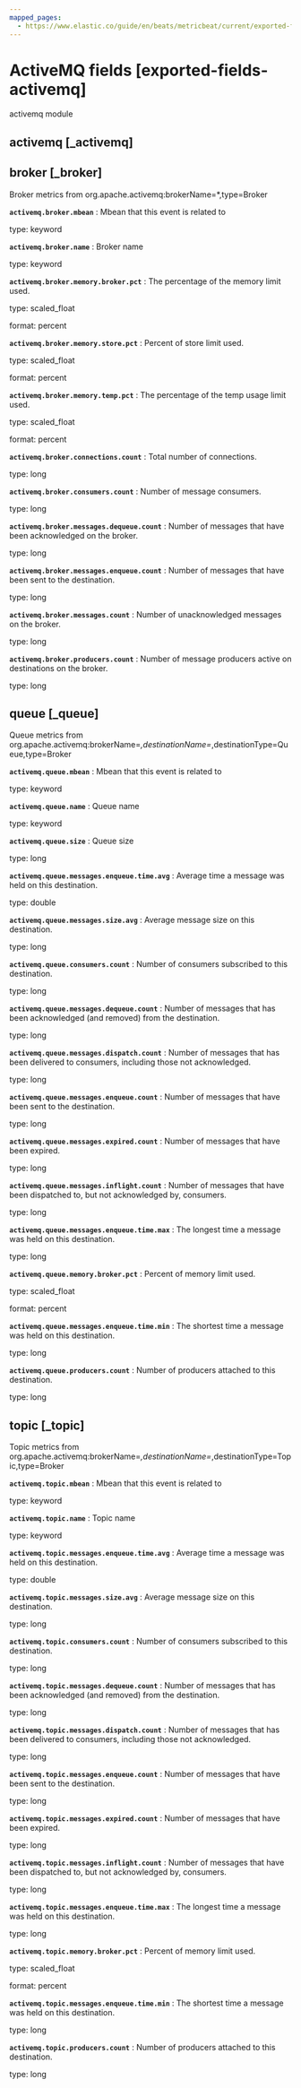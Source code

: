 ```yaml
---
mapped_pages:
  - https://www.elastic.co/guide/en/beats/metricbeat/current/exported-fields-activemq.html
---
```


# ActiveMQ fields [exported-fields-activemq]

activemq module

## activemq [_activemq]



## broker [_broker]

Broker metrics from org.apache.activemq:brokerName=*,type=Broker

**`activemq.broker.mbean`**
:   Mbean that this event is related to

type: keyword


**`activemq.broker.name`**
:   Broker name

type: keyword


**`activemq.broker.memory.broker.pct`**
:   The percentage of the memory limit used.

type: scaled_float

format: percent


**`activemq.broker.memory.store.pct`**
:   Percent of store limit used.

type: scaled_float

format: percent


**`activemq.broker.memory.temp.pct`**
:   The percentage of the temp usage limit used.

type: scaled_float

format: percent


**`activemq.broker.connections.count`**
:   Total number of connections.

type: long


**`activemq.broker.consumers.count`**
:   Number of message consumers.

type: long


**`activemq.broker.messages.dequeue.count`**
:   Number of messages that have been acknowledged on the broker.

type: long


**`activemq.broker.messages.enqueue.count`**
:   Number of messages that have been sent to the destination.

type: long


**`activemq.broker.messages.count`**
:   Number of unacknowledged messages on the broker.

type: long


**`activemq.broker.producers.count`**
:   Number of message producers active on destinations on the broker.

type: long


## queue [_queue]

Queue metrics from org.apache.activemq:brokerName=*,destinationName=*,destinationType=Queue,type=Broker

**`activemq.queue.mbean`**
:   Mbean that this event is related to

type: keyword


**`activemq.queue.name`**
:   Queue name

type: keyword


**`activemq.queue.size`**
:   Queue size

type: long


**`activemq.queue.messages.enqueue.time.avg`**
:   Average time a message was held on this destination.

type: double


**`activemq.queue.messages.size.avg`**
:   Average message size on this destination.

type: long


**`activemq.queue.consumers.count`**
:   Number of consumers subscribed to this destination.

type: long


**`activemq.queue.messages.dequeue.count`**
:   Number of messages that has been acknowledged (and removed) from the destination.

type: long


**`activemq.queue.messages.dispatch.count`**
:   Number of messages that has been delivered to consumers, including those not acknowledged.

type: long


**`activemq.queue.messages.enqueue.count`**
:   Number of messages that have been sent to the destination.

type: long


**`activemq.queue.messages.expired.count`**
:   Number of messages that have been expired.

type: long


**`activemq.queue.messages.inflight.count`**
:   Number of messages that have been dispatched to, but not acknowledged by, consumers.

type: long


**`activemq.queue.messages.enqueue.time.max`**
:   The longest time a message was held on this destination.

type: long


**`activemq.queue.memory.broker.pct`**
:   Percent of memory limit used.

type: scaled_float

format: percent


**`activemq.queue.messages.enqueue.time.min`**
:   The shortest time a message was held on this destination.

type: long


**`activemq.queue.producers.count`**
:   Number of producers attached to this destination.

type: long


## topic [_topic]

Topic metrics from org.apache.activemq:brokerName=*,destinationName=*,destinationType=Topic,type=Broker

**`activemq.topic.mbean`**
:   Mbean that this event is related to

type: keyword


**`activemq.topic.name`**
:   Topic name

type: keyword


**`activemq.topic.messages.enqueue.time.avg`**
:   Average time a message was held on this destination.

type: double


**`activemq.topic.messages.size.avg`**
:   Average message size on this destination.

type: long


**`activemq.topic.consumers.count`**
:   Number of consumers subscribed to this destination.

type: long


**`activemq.topic.messages.dequeue.count`**
:   Number of messages that has been acknowledged (and removed) from the destination.

type: long


**`activemq.topic.messages.dispatch.count`**
:   Number of messages that has been delivered to consumers, including those not acknowledged.

type: long


**`activemq.topic.messages.enqueue.count`**
:   Number of messages that have been sent to the destination.

type: long


**`activemq.topic.messages.expired.count`**
:   Number of messages that have been expired.

type: long


**`activemq.topic.messages.inflight.count`**
:   Number of messages that have been dispatched to, but not acknowledged by, consumers.

type: long


**`activemq.topic.messages.enqueue.time.max`**
:   The longest time a message was held on this destination.

type: long


**`activemq.topic.memory.broker.pct`**
:   Percent of memory limit used.

type: scaled_float

format: percent


**`activemq.topic.messages.enqueue.time.min`**
:   The shortest time a message was held on this destination.

type: long


**`activemq.topic.producers.count`**
:   Number of producers attached to this destination.

type: long


